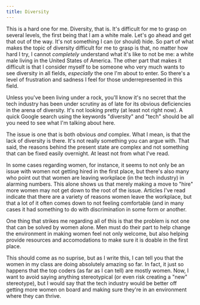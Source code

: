 ```yaml
---
title: Diversity
---
```


This is a hard one for me. Diversity, that is. It's difficult for me to grasp on several levels, the first being that I am a white male. Let's go ahead and get that out of the way. It's not something I can (or should) hide. So part of what makes the topic of diversity difficult for me to grasp is that, no matter how hard I try, I cannot *completely* understand what it's like to not be me: a white male living in the United States of America. The other part that makes it difficult is that I consider myself to be someone who very much wants to see diversity in all fields, *especially* the one I'm about to enter. So there's a level of frustration and sadness I feel for those underrepresented in this field.

Unless you've been living under a rock, you'll know it's no secret that the tech industry has been under scrutiny as of late for its obvious deficiencies in the arena of diversity. It's not looking pretty (at least not right now). A quick Google search using the keywords "diversity" and "tech" should be all you need to see what I'm talking about here.

The issue is one that is both obvious *and* complex. What I mean, is that the lack of diversity is there. It's not really something you can argue with. That said, the reasons behind the present state are complex and not something that can be fixed easily overnight. At least not from what I've read.

In some cases regarding women, for instance, it seems to not only be an issue with women not getting hired in the first place, but there's also many who point out that women are leaving workplace (in the tech industry) in alarming numbers. This alone shows us that merely making a move to "hire" more women may not get down to the root of the issue. Articles I've read indicate that there are a variety of reasons women leave the workplace, but that a lot of it often comes down to not feeling comfortable (and in many cases it had something to do with discrimination in some form or another. 

One thing that strikes me regarding all of this is that the problem is not one that can be solved by women alone. Men must do their part to help change the environment in making women feel not only welcome, but also helping provide resources and accomodations to make sure it is doable in the first place.

This should come as no suprise, but as I write this, I can tell you that the women in my class are doing absolutely amazing so far. In fact, it just so happens that the top coders (as far as I can tell) are mostly women. Now, I want to avoid saying anything stereotypical (or even risk creating a "new" stereotype), but I would say that the tech industry would be better off getting more women on board and making sure they're in an environment where they can thrive. 


